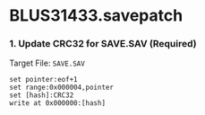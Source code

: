 # BLUS31433.savepatch

### 1. Update CRC32 for SAVE.SAV (Required)

Target File: `SAVE.SAV`

```
set pointer:eof+1
set range:0x000004,pointer
set [hash]:CRC32
write at 0x000000:[hash]
```

